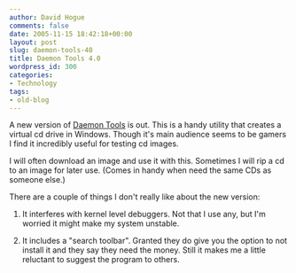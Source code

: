 ```yaml
---
author: David Hogue
comments: false
date: 2005-11-15 18:42:18+00:00
layout: post
slug: daemon-tools-40
title: Daemon Tools 4.0
wordpress_id: 300
categories:
- Technology
tags:
- old-blog
---
```


A new version of [Daemon Tools](http://www.daemon-tools.cc/) is out.  This is a handy utility that creates a virtual cd drive in Windows.  Though it's main audience seems to be gamers I find it incredibly useful for testing cd images.

I will often download an image and use it with this.  Sometimes I will rip a cd to an image for later use.  (Comes in handy when need the same CDs as someone else.)

There are a couple of things I don't really like about the new version:




  1. It interferes with kernel level debuggers.  Not that I use any, but I'm worried it might make my system unstable.


  2. It includes a "search toolbar".  Granted they do give you the option to not install it and they say they need the money.  Still it makes me a little reluctant to suggest the program to others.



